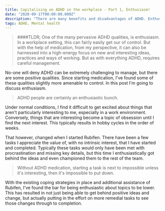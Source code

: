 ```yaml
---
title: Capitalising on ADHD in the workplace - Part 1, Enthusiasm!
date: "2020-09-17T00:00:00.000Z"
description: "There are many benefits and disadvantages of ADHD. Enthusiasm is certainly not in the latter group. Here are some ways I've found to bring my enthusiasm to the workplace."
tags: ADHD, Mental health
---
```


>####TLDR;
>One of the many pervasive ADHD qualities, is enthusiasm. In a workplace setting, this can fairly easily get our of control. But with the help of medication, from my perspective, it can also be harnessed into a high-energy focus on new and interesting ideas, practices and ways of working. But as with everything ADHD, requires careful management.

No-one will deny ADHD can be extremely challenging to manage, but there are some positive qualities. Since starting medication, I've found some of these qualities slightly more amenable to control. In this post I'm going to discuss enthusiasm.

>ADHD people are certainly an enthusiastic bunch.

Under normal conditions, I find it difficult to get excited about things that aren't particularly interesting to me, especially in a work environment. Conversely, things that are interesting become a topic of obsession until I find the next interest. This typically results in hobby cycles in the order of weeks.

That however, changed when I started Rubifen. There have been a few tasks I appreciate the value of, with no intrinsic interest, that I have started and completed. Typically these tasks would only have been met with procrastination and missing key details, but this time I enthusiastically got behind the ideas and even championed them to the rest of the team.

>Without ADHD medication, starting a task is next to impossible unless it's interesting, then it's impossible to put down.

With the existing coping strategies in place and additional assistance of Rubifen, I've found the bar for being enthusiastic about topics to be lower. This has resulted in not just being able to get behind positive ideas and change, but actually putting in the effort on more remedial tasks to see those changes through to completion.
